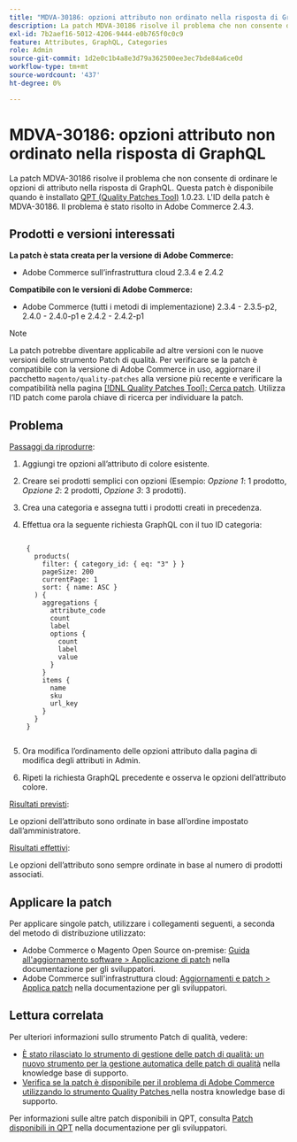 ```yaml
---
title: "MDVA-30186: opzioni attributo non ordinato nella risposta di GraphQL"
description: La patch MDVA-30186 risolve il problema che non consente di ordinare le opzioni di attributo nella risposta di GraphQL. Questa patch è disponibile quando è installato [Quality Patches Tool (QPT)](https://devdocs.magento.com/guides/v2.4/comp-mgr/patching.html#mqp) 1.0.23. L'ID della patch è MDVA-30186. Il problema è stato risolto in Adobe Commerce 2.4.3.
exl-id: 7b2aef16-5012-4206-9444-e0b765f0c0c9
feature: Attributes, GraphQL, Categories
role: Admin
source-git-commit: 1d2e0c1b4a8e3d79a362500ee3ec7bde84a6ce0d
workflow-type: tm+mt
source-wordcount: '437'
ht-degree: 0%

---
```


# MDVA-30186: opzioni attributo non ordinato nella risposta di GraphQL

La patch MDVA-30186 risolve il problema che non consente di ordinare le opzioni di attributo nella risposta di GraphQL. Questa patch è disponibile quando è installato [QPT (Quality Patches Tool)](https://devdocs.magento.com/guides/v2.4/comp-mgr/patching.html#mqp) 1.0.23. L&#39;ID della patch è MDVA-30186. Il problema è stato risolto in Adobe Commerce 2.4.3.

## Prodotti e versioni interessati

**La patch è stata creata per la versione di Adobe Commerce:**

* Adobe Commerce sull’infrastruttura cloud 2.3.4 e 2.4.2

**Compatibile con le versioni di Adobe Commerce:**

* Adobe Commerce (tutti i metodi di implementazione) 2.3.4 - 2.3.5-p2, 2.4.0 - 2.4.0-p1 e 2.4.2 - 2.4.2-p1

>[!NOTE]
>
>La patch potrebbe diventare applicabile ad altre versioni con le nuove versioni dello strumento Patch di qualità. Per verificare se la patch è compatibile con la versione di Adobe Commerce in uso, aggiornare il pacchetto `magento/quality-patches` alla versione più recente e verificare la compatibilità nella pagina [[!DNL Quality Patches Tool]: Cerca patch](https://devdocs.magento.com/quality-patches/tool.html#patch-grid). Utilizza l’ID patch come parola chiave di ricerca per individuare la patch.

## Problema

<u>Passaggi da riprodurre</u>:

1. Aggiungi tre opzioni all’attributo di colore esistente.
1. Creare sei prodotti semplici con opzioni (Esempio: *Opzione 1*: 1 prodotto, *Opzione 2*: 2 prodotti, *Opzione 3*: 3 prodotti).
1. Crea una categoria e assegna tutti i prodotti creati in precedenza.
1. Effettua ora la seguente richiesta GraphQL con il tuo ID categoria:

   <pre><code class="language-graphql">
    {
      products(
        filter: { category_id: { eq: "3" } }
        pageSize: 200
        currentPage: 1
        sort: { name: ASC }
      ) {
        aggregations {
          attribute_code
          count
          label
          options {
            count
            label
            value
          }
        }
        items {
          name
          sku
          url_key
        }
      }
    }
    </code></pre>

1. Ora modifica l’ordinamento delle opzioni attributo dalla pagina di modifica degli attributi in Admin.
1. Ripeti la richiesta GraphQL precedente e osserva le opzioni dell’attributo colore.

<u>Risultati previsti</u>:

Le opzioni dell’attributo sono ordinate in base all’ordine impostato dall’amministratore.

<u>Risultati effettivi</u>:

Le opzioni dell’attributo sono sempre ordinate in base al numero di prodotti associati.


## Applicare la patch

Per applicare singole patch, utilizzare i collegamenti seguenti, a seconda del metodo di distribuzione utilizzato:

* Adobe Commerce o Magento Open Source on-premise: [Guida all&#39;aggiornamento software > Applicazione di patch](https://devdocs.magento.com/guides/v2.4/comp-mgr/patching/mqp.html) nella documentazione per gli sviluppatori.
* Adobe Commerce sull&#39;infrastruttura cloud: [Aggiornamenti e patch > Applica patch](https://devdocs.magento.com/cloud/project/project-patch.html) nella documentazione per gli sviluppatori.

## Lettura correlata

Per ulteriori informazioni sullo strumento Patch di qualità, vedere:

* [È stato rilasciato lo strumento di gestione delle patch di qualità: un nuovo strumento per la gestione automatica delle patch di qualità](/help/announcements/adobe-commerce-announcements/magento-quality-patches-released-new-tool-to-self-serve-quality-patches.md) nella knowledge base di supporto.
* [Verifica se la patch è disponibile per il problema di Adobe Commerce utilizzando lo strumento Quality Patches ](/help/support-tools/patches-available-in-qpt-tool/check-patch-for-magento-issue-with-magento-quality-patches.md) nella nostra knowledge base di supporto.

Per informazioni sulle altre patch disponibili in QPT, consulta [Patch disponibili in QPT](https://devdocs.magento.com/quality-patches/tool.html#patch-grid) nella documentazione per gli sviluppatori.
